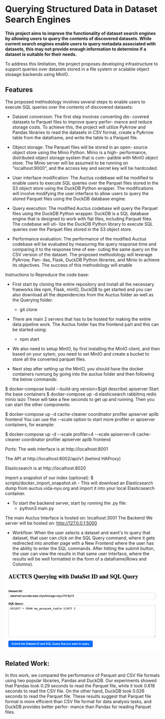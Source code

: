 # Querying Structured Data in Dataset Search Engines

**This project aims to improve the functionality of dataset search engines by allowing users to query the contents of discovered datasets. While current search engines enable users to query metadata associated with datasets, this may not provide enough information to determine if a dataset is suitable for their needs.**

To address this limitation, the project proposes developing infrastructure to support queries over datasets stored in a file system or scalable object stoaage backends using MinIO. 

## Features

The proposed methodology involves several steps to enable users to execute SQL queries over the contents of discovered datasets:

- Dataset conversion: The first step involves converting dis- covered datasets to Parquet files to improve query perfor- mance and reduce storage costs. To achieve this, the project will utilize PyArrow and Pandas libraries to read the datasets in CSV format, create a PyArrow table from the dataframe, and write the table to a Parquet file.

-  Object storage: The Parquet files will be stored in an open- source object store using the Minio Python. Minio is a high- performance, distributed object storage system that is com- patible with MinIO object store. The Minio server will be assumed to be running on ”localhost:9000”, and the access key and secret key will be hardcoded.

- User interface modification: The Auctus codebase will be modified to enable users to execute SQL queries over the Parquet files stored in the S3 object store using the DuckDB Python wrapper. The modifications will involve modifying the user interface to allow users to query the stored Parquet files using the DuckDB database engine.

- Query execution: The modified Auctus codebase will query the Parquet files using the DuckDB Python wrapper. DuckDB is a SQL database engine that is designed to work with flat files, including Parquet files. The codebase will uti- lize the DuckDB Python library to execute SQL queries over the Parquet files stored in the S3 object store.

- Performance evaluation: The performance of the modified Auctus codebase will be evaluated by measuring the query response time and comparing it to the response time of exe- cuting the same query on the CSV version of the dataset.
The proposed methodology will leverage PyArrow, Pan- das, Flask, DuckDB Python libraries, and Minio to achieve its objectives. The success of this methodology will enable

Instructions to Reproduce the code base:

- First start by cloning the entire repository and install all the necessary fraeworks like npm, Flask, minIO, DuckDB to get started and you can also download all the dependencies from the Auctus folder as well as the Querying folder.
  -  git clone 

- There are main 2 servers that has to be hosted for making the entire data pipeline work. The Auctus folder has the frontend part and this can be started using:
  -  npm start
- We also need to setup MinIO, by first installing the MinIO client, and then based on your sytem, you need to set MinIO and create a bucket to store all the converted parquet files.

- Next step after setting up the MinIO, you should have the docker containers runnung by going into the auctus folder and then following the below commands:
  
$ docker-compose build --build-arg version=$(git describe) apiserver
Start the base containers
$ docker-compose up -d elasticsearch rabbitmq redis minio lazo
These will take a few seconds to get up and running. Then you can start the other components:

$ docker-compose up -d cache-cleaner coordinator profiler apiserver apilb frontend
You can use the --scale option to start more profiler or apiserver containers, for example:

$ docker-compose up -d --scale profiler=4 --scale apiserver=8 cache-cleaner coordinator profiler apiserver apilb frontend

Ports:
The web interface is at http://localhost:8001

The API at http://localhost:8002/api/v1 (behind HAProxy)

Elasticsearch is at http://localhost:8020

Import a snapshot of our index (optional):
$ scripts/docker_import_snapshot.sh - This will download an Elasticsearch dump from auctus.vida-nyu.org and import it into your local Elasticsearch container.

- To start the backend server, start by running the .py file:
  -  python3 main.py

The main Auctus Interface is hosted on: localhost:3001
The Backend We server will be hosted on: http://127.0.0.1:5000

- Workflow: When the user selects a dataset and want's to query that dataset, that user can click on the SQL Query command, where it gets redirected into another page with a New Frontend where the user has the ability to enter the SQL commands. After hitting the submit button, the user can view the results in that same user Interface, where the results will be well formatted in the form of a dataframe(Rows and Columns).

![Interface](interface.png)

## Related Work:

In this work, we compared the performance of Parquet and CSV file formats using two popular libraries, Pandas and DuckDB. Our experiments showed that Pandas took 0.29 seconds to read the Parquet file, while it took 0.618 seconds to read the CSV file. On the other hand, DuckDB took 0.026 seconds to read the Parquet file. These results suggest that Parquet file format is more efficient than CSV file format for data analysis tasks, and DuckDB provides better perfor- mance than Pandas for reading Parquet files.
